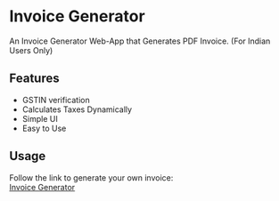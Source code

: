 
# Invoice Generator

An Invoice Generator Web-App that Generates PDF Invoice. (For Indian Users Only)



## Features

- GSTIN verification
- Calculates Taxes Dynamically
- Simple UI
- Easy to Use


## Usage

Follow the link to generate your own invoice: \
[Invoice Generator](https://madbhau.github.io/Invoice-Generator/#)

